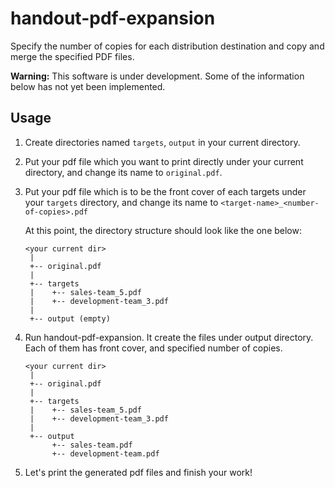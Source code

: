 # handout-pdf-expansion
Specify the number of copies for each distribution destination and copy and merge the specified PDF files.

**Warning:** This software is under development.
Some of the information below has not yet been implemented.

## Usage

1. Create directories named `targets`, `output` in your current directory.
1. Put your pdf file which you want to print directly under your current directory, and change its name to `original.pdf`.
1. Put your pdf file which is to be the front cover of each targets under your `targets` directory, and change its name to `<target-name>_<number-of-copies>.pdf`

    At this point, the directory structure should look like the one below:
    ```
    <your current dir>
     |
     +-- original.pdf
     |
     +-- targets
     |    +-- sales-team_5.pdf
     |    +-- development-team_3.pdf
     |
     +-- output (empty)
    ```
1. Run handout-pdf-expansion. It create the files under output directory. Each of them has front cover, and specified number of copies.

    ```
    <your current dir>
     |
     +-- original.pdf
     |
     +-- targets
     |    +-- sales-team_5.pdf
     |    +-- development-team_3.pdf
     |
     +-- output
          +-- sales-team.pdf
          +-- development-team.pdf
    ```

1. Let's print the generated pdf files and finish your work!
